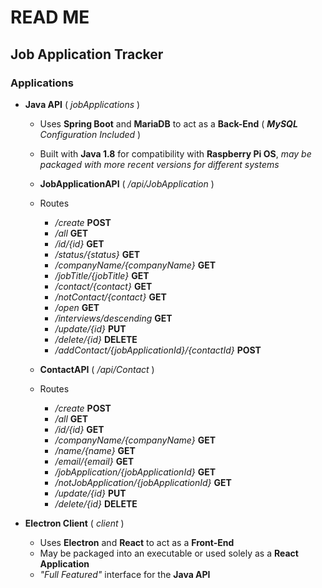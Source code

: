# READ ME
## Job Application Tracker

### Applications

- **Java API** ( *jobApplications* )

    - Uses **Spring Boot** and **MariaDB** to act as a **Back-End** ( ***MySQL** Configuration Included* )
    - Built with **Java 1.8** for compatibility with **Raspberry Pi OS**, *may be packaged with more recent versions for different systems*

    - **JobApplicationAPI** ( */api/JobApplication* )

    - Routes
        - */create* **POST**
        - */all* **GET**
        - */id/{id}* **GET**
        - */status/{status}* **GET**
        - */companyName/{companyName}* **GET**
        - */jobTitle/{jobTitle}* **GET**
        - */contact/{contact}* **GET**
        - */notContact/{contact}* **GET**
        - */open* **GET**
        - */interviews/descending* **GET**
        - */update/{id}* **PUT**
        - */delete/{id}* **DELETE**
        - */addContact/{jobApplicationId}/{contactId}* **POST**

    - **ContactAPI** ( */api/Contact* )

    - Routes
        - */create* **POST**
        - */all* **GET**
        - */id/{id}* **GET**
        - */companyName/{companyName}* **GET**
        - */name/{name}* **GET**
        - */email/{email}* **GET**
        - */jobApplication/{jobApplicationId}* **GET**
        - */notJobApplication/{jobApplicationId}* **GET**
        - */update/{id}* **PUT**
        - */delete/{id}* **DELETE**

- **Electron Client** ( *client* )

    - Uses **Electron** and **React** to act as a **Front-End**
    - May be packaged into an executable or used solely as a **React Application**
    - *"Full Featured"* interface for the **Java API**